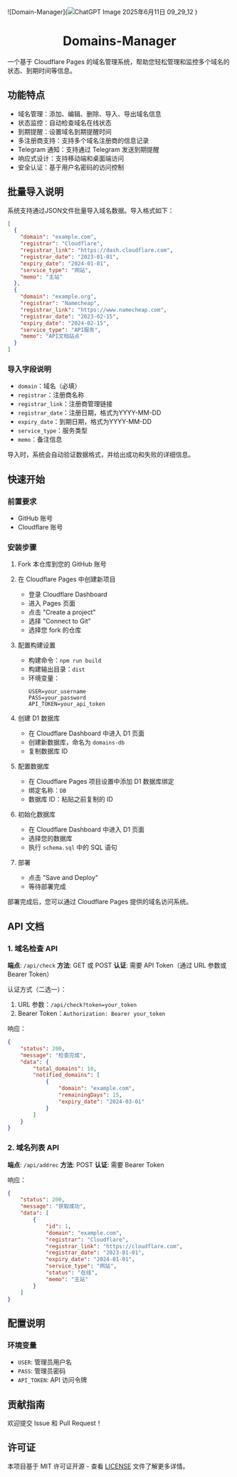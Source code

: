 ![Domain-Manager](![ChatGPT Image 2025年6月11日 09_29_12](https://github.com/user-attachments/assets/d7509dd3-5254-4af0-ad68-f8cbfdd0bcd9)
)

<div align="center">

# Domains-Manager

</div>



一个基于 Cloudflare Pages 的域名管理系统，帮助您轻松管理和监控多个域名的状态、到期时间等信息。

## 功能特点

- 域名管理：添加、编辑、删除、导入、导出域名信息
- 状态监控：自动检查域名在线状态
- 到期提醒：设置域名到期提醒时间
- 多注册商支持：支持多个域名注册商的信息记录
- Telegram 通知：支持通过 Telegram 发送到期提醒
- 响应式设计：支持移动端和桌面端访问
- 安全认证：基于用户名密码的访问控制

## 批量导入说明

系统支持通过JSON文件批量导入域名数据。导入格式如下：

```json
[
  {
    "domain": "example.com",
    "registrar": "Cloudflare",
    "registrar_link": "https://dash.cloudflare.com",
    "registrar_date": "2023-01-01",
    "expiry_date": "2024-01-01",
    "service_type": "网站",
    "memo": "主站"
  },
  {
    "domain": "example.org",
    "registrar": "Namecheap",
    "registrar_link": "https://www.namecheap.com",
    "registrar_date": "2023-02-15",
    "expiry_date": "2024-02-15",
    "service_type": "API服务",
    "memo": "API文档站点"
  }
]
```

### 导入字段说明

- `domain`：域名（必填）
- `registrar`：注册商名称
- `registrar_link`：注册商管理链接
- `registrar_date`：注册日期，格式为YYYY-MM-DD
- `expiry_date`：到期日期，格式为YYYY-MM-DD
- `service_type`：服务类型
- `memo`：备注信息

导入时，系统会自动验证数据格式，并给出成功和失败的详细信息。

## 快速开始

### 前置要求

- GitHub 账号
- Cloudflare 账号

### 安装步骤

1. Fork 本仓库到您的 GitHub 账号

2. 在 Cloudflare Pages 中创建新项目
   - 登录 Cloudflare Dashboard
   - 进入 Pages 页面
   - 点击 "Create a project"
   - 选择 "Connect to Git"
   - 选择您 fork 的仓库

3. 配置构建设置
   - 构建命令：`npm run build`
   - 构建输出目录：`dist`
   - 环境变量：
     ```
     USER=your_username
     PASS=your_password
     API_TOKEN=your_api_token
     ```

4. 创建 D1 数据库
   - 在 Cloudflare Dashboard 中进入 D1 页面
   - 创建新数据库，命名为 `domains-db`
   - 复制数据库 ID

5. 配置数据库
   - 在 Cloudflare Pages 项目设置中添加 D1 数据库绑定
   - 绑定名称：`DB`
   - 数据库 ID：粘贴之前复制的 ID

6. 初始化数据库
   - 在 Cloudflare Dashboard 中进入 D1 页面
   - 选择您的数据库
   - 执行 `schema.sql` 中的 SQL 语句

7. 部署
   - 点击 "Save and Deploy"
   - 等待部署完成

部署完成后，您可以通过 Cloudflare Pages 提供的域名访问系统。

## API 文档

### 1. 域名检查 API

**端点**: `/api/check`
**方法**: GET 或 POST
**认证**: 需要 API Token（通过 URL 参数或 Bearer Token）

认证方式（二选一）：
1. URL 参数：`/api/check?token=your_token`
2. Bearer Token：`Authorization: Bearer your_token`

响应：
```json
{
    "status": 200,
    "message": "检查完成",
    "data": {
        "total_domains": 10,
        "notified_domains": [
            {
                "domain": "example.com",
                "remainingDays": 15,
                "expiry_date": "2024-03-01"
            }
        ]
    }
}
```

### 2. 域名列表 API

**端点**: `/api/addrec`
**方法**: POST
**认证**: 需要 Bearer Token

响应：
```json
{
    "status": 200,
    "message": "获取成功",
    "data": [
        {
            "id": 1,
            "domain": "example.com",
            "registrar": "Cloudflare",
            "registrar_link": "https://cloudflare.com",
            "registrar_date": "2023-01-01",
            "expiry_date": "2024-01-01",
            "service_type": "网站",
            "status": "在线",
            "memo": "主站"
        }
    ]
}
```

## 配置说明

### 环境变量

- `USER`: 管理员用户名
- `PASS`: 管理员密码
- `API_TOKEN`: API 访问令牌

## 贡献指南

欢迎提交 Issue 和 Pull Request！

## 许可证

本项目基于 MIT 许可证开源 - 查看 [LICENSE](LICENSE) 文件了解更多详情。



